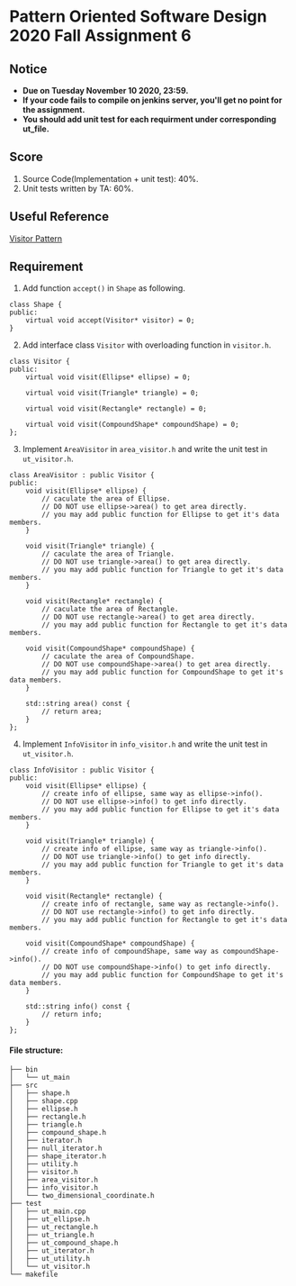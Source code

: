 # **Pattern Oriented Software Design 2020 Fall Assignment 6**  

## **Notice**  
* **Due on Tuesday November 10 2020, 23:59.**  
* **If your code fails to compile on jenkins server, you'll get no point for the assignment.**  
* **You should add unit test for each requirment under corresponding ut_file.**  

## **Score**  
1. Source Code(Implementation + unit test): 40%.  
2. Unit tests written by TA: 60%.  

## **Useful Reference**  
[Visitor Pattern](https://refactoring.guru/design-patterns/visitor)  

## **Requirement**  
1. Add function `accept()` in `Shape` as following.  
````
class Shape {
public:
    virtual void accept(Visitor* visitor) = 0;
}
````
2. Add interface class `Visitor` with overloading function in `visitor.h`.  
```
class Visitor {
public:
    virtual void visit(Ellipse* ellipse) = 0;

    virtual void visit(Triangle* triangle) = 0;

    virtual void visit(Rectangle* rectangle) = 0;

    virtual void visit(CompoundShape* compoundShape) = 0;
};
```
3. Implement `AreaVisitor` in `area_visitor.h` and write the unit test in `ut_visitor.h`.  
```
class AreaVisitor : public Visitor {
public:
    void visit(Ellipse* ellipse) {
        // caculate the area of Ellipse.
        // DO NOT use ellipse->area() to get area directly.
        // you may add public function for Ellipse to get it's data members.
    }

    void visit(Triangle* triangle) {
        // caculate the area of Triangle.
        // DO NOT use triangle->area() to get area directly.
        // you may add public function for Triangle to get it's data members.
    }

    void visit(Rectangle* rectangle) {
        // caculate the area of Rectangle.
        // DO NOT use rectangle->area() to get area directly.
        // you may add public function for Rectangle to get it's data members.

    void visit(CompoundShape* compoundShape) {
        // caculate the area of CompoundShape.
        // DO NOT use compoundShape->area() to get area directly.
        // you may add public function for CompoundShape to get it's data members.
    }

    std::string area() const {
        // return area;
    }
};
```
4. Implement `InfoVisitor` in `info_visitor.h` and write the unit test in `ut_visitor.h`.  
```
class InfoVisitor : public Visitor {
public:
    void visit(Ellipse* ellipse) {
        // create info of ellipse, same way as ellipse->info().
        // DO NOT use ellipse->info() to get info directly.
        // you may add public function for Ellipse to get it's data members.
    }

    void visit(Triangle* triangle) {
        // create info of ellipse, same way as triangle->info().
        // DO NOT use triangle->info() to get info directly.
        // you may add public function for Triangle to get it's data members.
    }

    void visit(Rectangle* rectangle) {
        // create info of rectangle, same way as rectangle->info().
        // DO NOT use rectangle->info() to get info directly.
        // you may add public function for Rectangle to get it's data members.

    void visit(CompoundShape* compoundShape) {
        // create info of compoundShape, same way as compoundShape->info().
        // DO NOT use compoundShape->info() to get info directly.
        // you may add public function for CompoundShape to get it's data members.
    }

    std::string info() const {
        // return info;
    }
};
```

#### File structure:  
```
├── bin
│   └── ut_main
├── src
│   ├── shape.h
│   ├── shape.cpp
│   ├── ellipse.h
│   ├── rectangle.h
│   ├── triangle.h
│   ├── compound_shape.h
│   ├── iterator.h
│   ├── null_iterator.h
│   ├── shape_iterator.h
│   ├── utility.h
│   ├── visitor.h
│   ├── area_visitor.h
│   ├── info_visitor.h
│   └── two_dimensional_coordinate.h
├── test
│   ├── ut_main.cpp
│   ├── ut_ellipse.h
│   ├── ut_rectangle.h
│   ├── ut_triangle.h
│   ├── ut_compound_shape.h
│   ├── ut_iterator.h
│   ├── ut_utility.h
│   └── ut_visitor.h
└── makefile

```